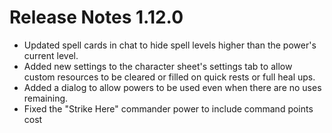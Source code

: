 # Release Notes 1.12.0

* Updated spell cards in chat to hide spell levels higher than the power's current level.
* Added new settings to the character sheet's settings tab to allow custom resources to be cleared or filled on quick rests or full heal ups.
* Added a dialog to allow powers to be used even when there are no uses remaining.
* Fixed the "Strike Here" commander power to include command points cost